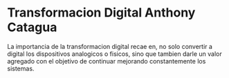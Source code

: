 # Transformacion Digital Anthony Catagua
La importancia de la transformacion digital recae en, no solo convertir a digital los dispositivos analogicos o fisicos, sino que tambien darle un valor agregado con el objetivo de continuar mejorando constantemente los sistemas.
